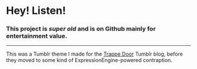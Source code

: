 # Hey! Listen!
### This project is *super old* and is on Github mainly for entertainment value.

---

This was a Tumblr theme I made for the [Trappe Door](http://blog.trappedoor.com) Tumblr blog, before they moved to some kind of ExpressionEngine-powered contraption.